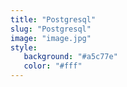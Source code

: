 ```yaml
---
title: "Postgresql"
slug: "Postgresql"
image: "image.jpg"
style:
   background: "#a5c77e"
   color: "#fff"
---
```


